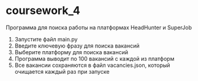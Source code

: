 # coursework_4

Программа для поиска работы на платформах HeadHunter и SuperJob

1. Запустите файл main.py
2. Введите ключевую фразу для поиска вакансий
3. Выберите платформу для поиска вакансий
4. Программа выводит по 100 вакансий с каждой из платформ
5. Все вакансии сохраняются в файл vacancies.json, который очищается каждый раз при запуске

